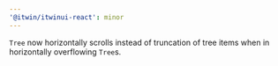 ```yaml
---
'@itwin/itwinui-react': minor
---
```


`Tree` now horizontally scrolls instead of truncation of tree items when in horizontally overflowing `Tree`s.
